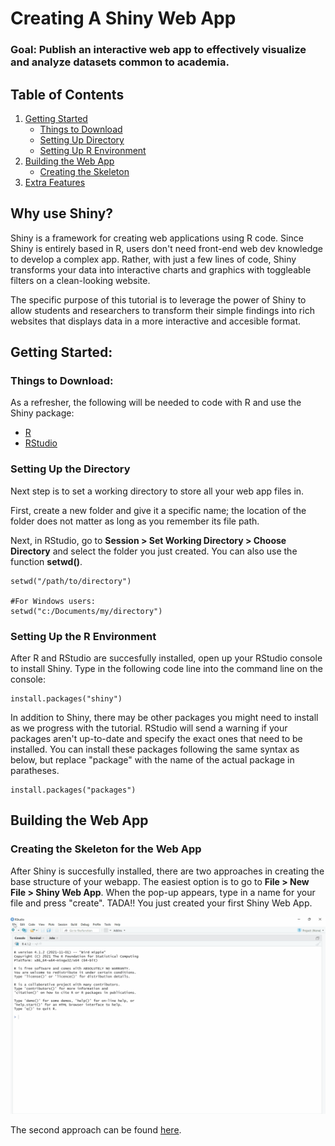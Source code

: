# Creating A Shiny Web App
### **Goal**: Publish an interactive web app to effectively visualize and analyze datasets common to academia.

## Table of Contents
1. [Getting Started](#getting-started)
    + [Things to Download](#things-to-download)
    + [Setting Up Directory](#setting-up-directory)
    + [Setting Up R Environment](#setting-up-r-environment)
2. [Building the Web App](#building-the-webapp)
    + [Creating the Skeleton](#creating-the-skeleton)
3. [Extra Features]()

## Why use Shiny?
Shiny is a framework for creating web applications using R code. Since Shiny is entirely based in R, users don't need front-end web dev knowledge to develop a complex app. Rather, with just a few lines of code, Shiny transforms your data into interactive charts and graphics with toggleable filters on a clean-looking website. 

The specific purpose of this tutorial is to leverage the power of Shiny to allow students and researchers to transform their simple findings into rich websites that displays data in a more interactive and accesible format.

## Getting Started: <a id="getting-started"></a>
### Things to Download: <a id="things-to-download"></a>
As a refresher, the following will be needed to code with R and use the Shiny package:
+ [R](https://cran.r-project.org/bin/windows/base/)
+ [RStudio](https://www.rstudio.com/products/rstudio/download/)

### Setting Up the Directory <a id="setting-up-directory"></a>
Next step is to set a working directory to store all your web app files in. 

First, create a new folder and give it a specific name; the location of the folder does not matter as long as you remember its file path.

Next, in RStudio, go to **Session > Set Working Directory > Choose Directory** and select the folder you just created. You can also use the function **setwd()**.

```
setwd("/path/to/directory")

#For Windows users:
setwd("c:/Documents/my/directory")
```

### Setting Up the R Environment <a id="setting-up-r-environment"></a>
After R and RStudio are succesfully installed, open up your RStudio console to install Shiny. Type in the following code line into the command line on the console:

```
install.packages("shiny")
```

In addition to Shiny, there may be other packages you might need to install as we progress with the tutorial. RStudio will send a warning if your packages aren't up-to-date and specify the exact ones that need to be installed. You can install these packages following the same syntax as below, but replace "package" with the name of the actual package in paratheses.

```
install.packages("packages")
```

## Building the Web App <a id="building-the-webapp"></a>

### Creating the Skeleton for the Web App <a id="creating-the-skeleton"></a>
After Shiny is succesfully installed, there are two approaches in creating the base structure of your webapp. The easiest option is to go to **File > New File > Shiny Web App**. When the pop-up appears, type in a name for your file and press "create". TADA!! You just created your first Shiny Web App.

![](rsetup.gif)

The second approach can be found [here](https://mastering-shiny.org/basic-app.html#create-app).